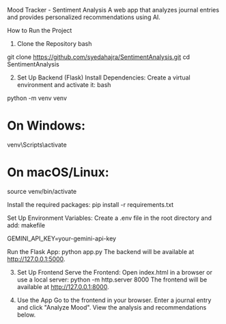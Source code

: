Mood Tracker - Sentiment Analysis
A web app that analyzes journal entries and provides personalized recommendations using AI.

How to Run the Project
1. Clone the Repository bash

git clone https://github.com/syedahajra/SentimentAnalysis.git
cd SentimentAnalysis

2. Set Up Backend (Flask)
Install Dependencies:
Create a virtual environment and activate it:
bash

python -m venv venv
# On Windows:
venv\Scripts\activate
# On macOS/Linux:
source venv/bin/activate

Install the required packages:
pip install -r requirements.txt

Set Up Environment Variables:
Create a .env file in the root directory and add:
makefile

GEMINI_API_KEY=your-gemini-api-key

Run the Flask App:
python app.py
The backend will be available at http://127.0.0.1:5000.

3. Set Up Frontend
Serve the Frontend:
Open index.html in a browser or use a local server:
python -m http.server 8000
The frontend will be available at http://127.0.0.1:8000.

4. Use the App
Go to the frontend in your browser.
Enter a journal entry and click "Analyze Mood".
View the analysis and recommendations below.
